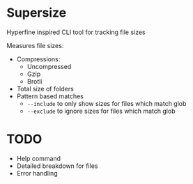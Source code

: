# Supersize

Hyperfine inspired CLI tool for tracking file sizes

Measures file sizes:
- Compressions:
  - Uncompressed
  - Gzip
  - Brotli
- Total size of folders
- Pattern based matches
  - `--include` to only show sizes for files which match glob
  - `--exclude` to ignore sizes for files which match glob

# TODO

- Help command
- Detailed breakdown for files
- Error handling
